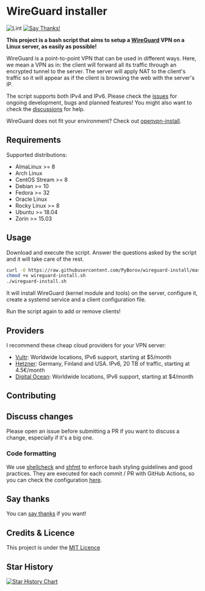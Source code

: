 # WireGuard installer

![Lint](https://github.com/angristan/wireguard-install/workflows/Lint/badge.svg)
[![Say Thanks!](https://img.shields.io/badge/Say%20Thanks-!-1EAEDB.svg)](https://saythanks.io/to/angristan)

**This project is a bash script that aims to setup a [WireGuard](https://www.wireguard.com/) VPN on a Linux server, as easily as possible!**

WireGuard is a point-to-point VPN that can be used in different ways. Here, we mean a VPN as in: the client will forward all its traffic through an encrypted tunnel to the server.
The server will apply NAT to the client's traffic so it will appear as if the client is browsing the web with the server's IP.

The script supports both IPv4 and IPv6. Please check the [issues](https://github.com/angristan/wireguard-install/issues) for ongoing development, bugs and planned features! You might also want to check the [discussions](https://github.com/angristan/wireguard-install/discussions) for help.

WireGuard does not fit your environment? Check out [openvpn-install](https://github.com/angristan/openvpn-install).

## Requirements

Supported distributions:

- AlmaLinux >= 8
- Arch Linux
- CentOS Stream >= 8
- Debian >= 10
- Fedora >= 32
- Oracle Linux
- Rocky Linux >= 8
- Ubuntu >= 18.04
- Zorin >= 15.03

## Usage

Download and execute the script. Answer the questions asked by the script and it will take care of the rest.

```bash
curl -O https://raw.githubusercontent.com/PyBorov/wireguard-install/master/wireguard-install.sh
chmod +x wireguard-install.sh
./wireguard-install.sh
```

It will install WireGuard (kernel module and tools) on the server, configure it, create a systemd service and a client configuration file.

Run the script again to add or remove clients!

## Providers

I recommend these cheap cloud providers for your VPN server:

- [Vultr](https://www.vultr.com/?ref=8948982-8H): Worldwide locations, IPv6 support, starting at \$5/month
- [Hetzner](https://hetzner.cloud/?ref=ywtlvZsjgeDq): Germany, Finland and USA. IPv6, 20 TB of traffic, starting at 4.5€/month
- [Digital Ocean](https://m.do.co/c/ed0ba143fe53): Worldwide locations, IPv6 support, starting at \$4/month

## Contributing

## Discuss changes

Please open an issue before submitting a PR if you want to discuss a change, especially if it's a big one.

### Code formatting

We use [shellcheck](https://github.com/koalaman/shellcheck) and [shfmt](https://github.com/mvdan/sh) to enforce bash styling guidelines and good practices. They are executed for each commit / PR with GitHub Actions, so you can check the configuration [here](https://github.com/angristan/wireguard-install/blob/master/.github/workflows/lint.yml).

## Say thanks

You can [say thanks](https://saythanks.io/to/angristan) if you want!

## Credits & Licence

This project is under the [MIT Licence](https://raw.githubusercontent.com/angristan/wireguard-install/master/LICENSE)

## Star History

[![Star History Chart](https://api.star-history.com/svg?repos=angristan/wireguard-install&type=Date)](https://star-history.com/#angristan/wireguard-install&Date)
